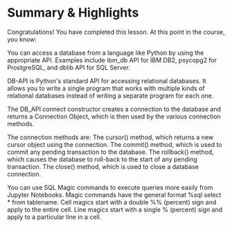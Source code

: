 # Summary & Highlights

Congratulations! You have completed this lesson. At this point in the course, you know:

You can access a database from a language like Python by using the appropriate API. Examples include ibm_db API for IBM DB2, psycopg2 for ProstgreSQL, and dblib API for SQL Server.

DB-API is Python's standard API for accessing relational databases. It allows you to write a single program that works with multiple kinds of relational databases instead of writing a separate program for each one.

The DB_API  connect constructor creates a connection to the database and returns a Connection Object, which is then used by the various connection methods.

The connection methods are:
The cursor() method, which returns a new cursor object using the connection.
The commit() method, which is used to commit any pending transaction to the database.
The rollback() method, which causes the database to roll-back to the start of any pending transaction.
The close() method, which is used to close a database connection. 

You can use SQL Magic commands to execute queries more easily from Jupyter Notebooks. 
Magic commands have the general format %sql select * from tablename.
Cell magics start with a double %% (percent) sign and apply to the entire cell.
Line magics start with a single % (percent) sign and apply to a particular line in a cell.
